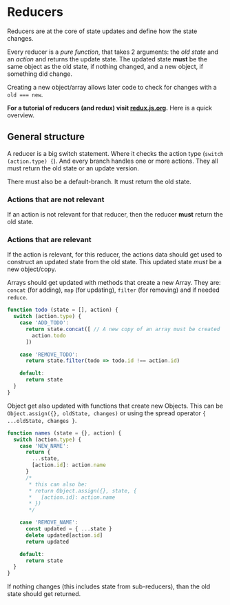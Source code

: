 # Reducers

Reducers are at the core of state updates and define how the state changes.

Every reducer is a *pure function*, that takes 2 arguments: the *old state* and an *action* and returns the update state. The updated state __must__ be the same object as the old state, if nothing changed, and a new object, if something did change.

Creating a new object/array allows later code to check for changes with a `old === new`.

__For a tutorial of reducers (and redux) visit [redux.js.org](https://redux.js.org/).__ Here is a quick overview.

## General structure

A reducer is a big switch statement. Where it checks the action type (`switch (action.type) {`). And every branch handles one or more actions. They all must return the old state or an update version.

There must also be a default-branch. It must return the old state.

### Actions that are not relevant

If an action is not relevant for that reducer, then the reducer __must__ return the old state.

### Actions that are relevant

If the action is relevant, for this reducer, the actions data should get used to construct an updated state from the old state. This updated state *must* be a new object/copy.

Arrays should get updated with methods that create a new Array. They are: `concat` (for adding), `map` (for updating), `filter` (for removing) and if needed `reduce`.

```javascript
function todo (state = [], action) {
  switch (action.type) {
    case 'ADD_TODO':
      return state.concat([ // A new copy of an array must be created
        action.todo
      ])

    case 'REMOVE_TODO':
      return state.filter(todo => todo.id !== action.id)

    default:
      return state
  }
}
```

Object get also updated with functions that create new Objects. This can be `Object.assign({}, oldState, changes)` or using the spread operator `{ ...oldState, changes }`.

```javascript
function names (state = {}, action) {
  switch (action.type) {
    case 'NEW_NAME':
      return {
        ...state,
        [action.id]: action.name
      }
      /*
       * this can also be:
       * return Object.assign({}, state, {
       *   [action.id]: action.name
       * })
       */

    case 'REMOVE_NAME':
      const updated = { ...state }
      delete updated[action.id]
      return updated

    default:
      return state
  }
}
```

If nothing changes (this includes state from sub-reducers), than the old state should get returned.
